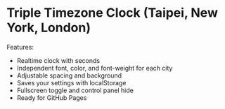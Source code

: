 # Triple Timezone Clock (Taipei, New York, London)

Features:
- Realtime clock with seconds
- Independent font, color, and font-weight for each city
- Adjustable spacing and background
- Saves your settings with localStorage
- Fullscreen toggle and control panel hide
- Ready for GitHub Pages